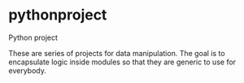 # pythonproject
Python project

These are series of projects for data manipulation.  The goal is to encapsulate logic inside modules so that they are generic to use for everybody.




